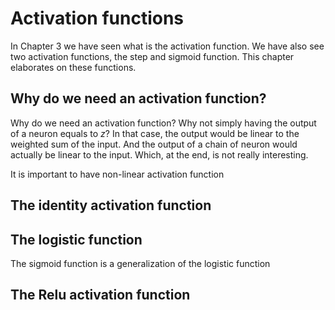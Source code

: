 
# Activation functions

In Chapter 3 we have seen what is the activation function. We have also see two activation functions, the step and sigmoid function. This chapter elaborates on these functions.

## Why do we need an activation function?

Why do we need an activation function? Why not simply having the output of a neuron equals to $z$? 
In that case, the output would be linear to the weighted sum of the input. And the output of a chain of neuron would actually be linear to the input. Which, at the end, is not really interesting.

It is important to have non-linear activation function

## The identity activation function


## The logistic function

The sigmoid function is a generalization of the logistic function


## The Relu activation function

